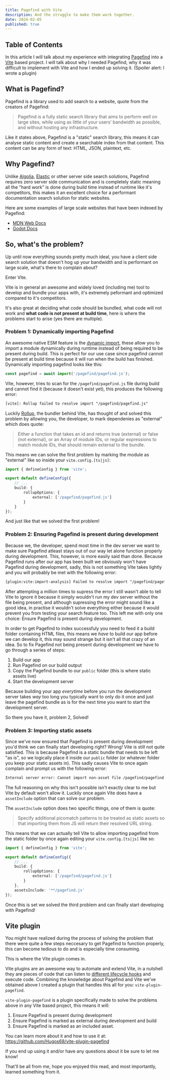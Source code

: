 ```yaml
---
title: Pagefind with Vite
description: And the struggle to make them work together.
date: 2024-02-05
published: true
---
```


## Table of Contents

In this article I will talk about my experience with integrating [Pagefind](https://pagefind.app/) into a [Vite](https://vitejs.dev/) based project. I will talk about why I needed Pagefind, why it was difficult to implement with Vite and how I ended up solving it.
(Spoiler alert: I wrote a plugin)

## What is Pagefind?

Pagefind is a library used to add search to a website, quote from the creators of Pagefind:

> Pagefind is a fully static search library that aims to perform well on large sites, while using as little of your users’ bandwidth as possible, and without hosting any infrastructure.

Like it states above, Pagefind is a "static" search library, this means it can analyse static content and create a searchable index from that content. This content can be any form of text: HTML, JSON, plaintext, etc.

## Why Pagefind?

Unlike [Algolia](https://www.algolia.com/), [Elastic](https://www.elastic.co/) or other server side search solutions, Pagefind requires zero server side communication and is completely static meaning all the "hard work" is done during build time instead of runtime like it's competitors, this makes it an excellent choice for a performant documentation search solution for static websites.

Here are some examples of large scale websites that have been indexed by Pagefind:

- [MDN Web Docs](https://mdn.pagefind.app/)
- [Godot Docs](https://godot.pagefind.app/)

## So, what's the problem?

Up until now everything sounds pretty much ideal, you have a client side search solution that doesn't hog up your bandwidth and is performant on large scale, what's there to complain about?

Enter Vite.

Vite is in general an awesome and widely loved (including me) tool to develop and bundle your apps with, it's extremely peformant and optimized compared to it's competitors.

It's also great at deciding what code should be bundled, what code will not work and **what code is not present at build time**, here is where the problems start to arise (yes there are multiple).

### Problem 1: Dynamically importing Pagefind

An awesome native ESM feature is the [dynamic import](https://developer.mozilla.org/en-US/docs/Web/JavaScript/Reference/Operators/import), these allow you to import a module dynamically during runtime instead of being required to be present during build. This is perfect for our use case since pagefind cannot be present at build time because it will run when the build has finished.
Dynamically importing pagefind looks like this:

```ts
const pagefind = await import('/pagefind/pagefind.js');
```

Vite, however, tries to scan for the `/pagefind/pagefind.js` file during build and cannot find it (because it doesn't exist yet), this produces the following error:

```txt
[vite]: Rollup failed to resolve import "/pagefind/pagefind.js"
```

Luckily [Rollup](https://rollupjs.org/), the bundler behind Vite, has thought of and solved this problem by allowing you, the developer, to mark dependenies as "external" which does quote:

> Either a function that takes an id and returns true (external) or false (not external), or an Array of module IDs, or regular expressions to match module IDs, that should remain external to the bundle.

This means we can solve the first problem by marking the module as "external" like so inside your `vite.config.[ts|js]`:

```ts
import { defineConfig } from 'vite';

export default defineConfig({
	// ...
	build: {
		rollupOptions: {
			external: ['/pagefind/pagefind.js']
		}
	}
});
```

And just like that we solved the first problem!

### Problem 2: Ensuring Pagefind is present during development

Because we, the developer, spend most time in the dev server we want to make sure Pagefind atleast stays out of our way let alone function properly during development. This, however, is more easily said than done. Because Pagefind runs after our app has been built we obviously won't have Pagefind during development, sadly, this is not something Vite takes lightly and you will probably be met with the following error:

```txt
[plugin:vite:import-analysis] Failed to resolve import "/pagefind/pagefind.js" from "...". Does the file exist?
```

After attempting a million times to supress the error I still wasn't able to tell Vite to ignore it because it simply wouldn't run my dev server without the file being present, and although supressing the error might sound like a good idea, in practise it wouldn't solve everything either because it would prevent you from testing your search feature too. This left me with only one choice: Ensure Pagefind is present during development.

In order to get Pagefind to index successfuly you need to feed it a build folder containing HTML files, this means we _have_ to build our app before we can develop it, this may sound strange but it isn't all that crazy of an idea. So to fix Pagefind not being present during development we have to go through a series of steps:

1. Build our app
2. Run Pagefind on our build output
3. Copy the Pagefind bundle to our `public` folder (this is where static assets live)
4. Start the development server

Because building your app _everytime_ before you run the development server takes _way_ too long you typically want to only do it once and just leave the pagefind bundle as is for the next time you want to start the development server.

So there you have it, problem 2, Solved!

### Problem 3: Importing static assets

Since we've now ensured that Pagefind is present during development you'd think we can finally start developing right? Wrong! Vite is still not quite satisfied. This is because Pagefind is a static bundle that needs to be left "as is", so we logically place it inside our `public` folder (or whatever folder you keep your static assets in). This sadly causes Vite to once again complain and prompt us with the following error:

```txt
Internal server error: Cannot import non-asset file /pagefind/pagefind.js which is inside /public.
```

The full reasoning on why this isn't possible isn't exactly clear to me but Vite by default won't allow it. Luckily once again Vite does have a `assetInclude` option that can solve our problem.

The `assetInclude` option does two specific things, one of them is quote:

> Specify additional picomatch patterns to be treated as static assets so that importing them from JS will return their resolved URL string.

This means that we can actually tell Vite to allow importing pagefind from the static folder by once again editing your `vite.config.[ts|js]` like so:

```ts
import { defineConfig } from 'vite';

export default defineConfig({
	// ...
	build: {
		rollupOptions: {
			external: ['/pagefind/pagefind.js']
		}
	},
	assetsInclude: '**/pagefind.js'
});
```

Once this is set we solved the third problem and can finally start developing with Pagefind!

## Vite plugin

You might have realized during the process of solving the problem that there were quite a few steps neccesary to get Pagefind to function properly, this can become tedious to do and is especially time consuming.

This is where the Vite plugin comes in.

Vite plugins are an awesome way to automate and extend Vite, in a nutshell they are pieces of code that can listen to [different lifecycle hooks](https://vitejs.dev/guide/api-plugin.html#universal-hooks) and execute code. Combining the knowledge about Pagefind and Vite we've obtained above I created a plugin that handles this all for you: `vite-plugin-pagefind`.

`vite-plugin-pagefind` is a plugin specifically made to solve the problems above in any Vite based project, this means it will:

1. Ensure Pagefind is present during development
2. Ensure Pagefind is marked as external during development and build
3. Ensure Pagefind is marked as an included asset.

You can learn more about it and how to use it at: https://github.com/Hugos68/vite-plugin-pagefind

If you end up using it and/or have any questions about it be sure to let me know!

That'll be all from me, hope you enjoyed this read, and most importantly, learned something from it.
